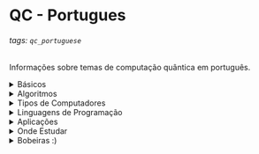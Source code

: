 QC - Portugues
===

###### tags: `qc_portuguese`

Informações sobre temas de computação quântica em português.

<details><summary>Básicos</summary>
    - Minha apresentação sobre a área: https://www.youtube.com/watch?v=6xtKDnnp7VY
    - Mini-explicação sobre qubits: 
</details>

<details><summary>Algoritmos</summary>
    - Algoritmo de Grover
    - Algoritmo de Shor
    - No repositório: Deutsch-Jozsa
</details>

<details><summary>Tipos de Computadores</summary>
    - Qubits Supercondutores
    - Qubits topológicos
    - Qubits de vacância de nitrogênio
    - Qubits ópticos
    
</details>

<details><summary>Linguagens de Programação</summary>
    - Qiskit (Python)
    - Pennylane (Python)
    
</details>

<details><summary>Aplicações</summary>
</details>

<details><summary>Onde Estudar</summary>
</details>

<details><summary>Bobeiras :) </summary>
</details>
